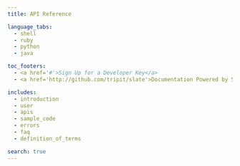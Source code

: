 ```yaml
---
title: API Reference

language_tabs:
  - shell
  - ruby
  - python
  - java

toc_footers:
  - <a href='#'>Sign Up for a Developer Key</a>
  - <a href='http://github.com/tripit/slate'>Documentation Powered by Slate</a>

includes:
  - introduction
  - user
  - apis
  - sample_code
  - errors
  - faq
  - definition_of_terms

search: true
---
```


